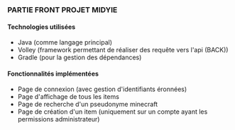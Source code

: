 ### PARTIE FRONT PROJET MIDYIE

#### Technologies utilisées

- Java (comme langage principal)
- Volley (framework permettant de réaliser des requête vers l'api (BACK))
- Gradle (pour la gestion des dépendances)

#### Fonctionnalités implémentées

- Page de connexion (avec gestion d'identifiants éronnées)
- Page d'affichage de tous les items
- Page de recherche d'un pseudonyme minecraft
- Page de création d'un item (uniquement sur un compte ayant les permissions administrateur)